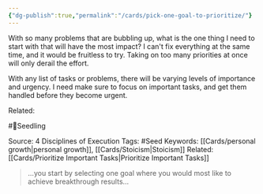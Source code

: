 ```yaml
---
{"dg-publish":true,"permalink":"/cards/pick-one-goal-to-prioritize/"}
---
```


With so many problems that are bubbling up, what is the one thing I need to start with that will have the most impact? I can't fix everything at the same time, and it would be fruitless to try. Taking on too many priorities at once will only derail the effort.

With any list of tasks or problems, there will be varying levels of importance and urgency. I need make sure to focus on important tasks, and get them handled before they become urgent.


Related: 


#🌱Seedling 

Source: 4 Disciplines of Execution
Tags: #Seed
Keywords: [[Cards/personal growth\|personal growth]], [[Cards/Stoicism\|Stoicism]]
Related:  [[Cards/Prioritize Important Tasks\|Prioritize Important Tasks]]

>...you start by selecting one goal where you would most like to achieve breakthrough results...